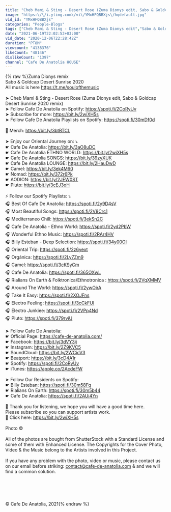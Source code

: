 ```yaml
---
title: "Cheb Mami & Sting - Desert Rose (Zuma Dionys edit, Sabo & Goldcap Desert Sunrise 2020 remix)"
image: "https:\/\/i.ytimg.com\/vi\/YMxHFQBBXjs\/hqdefault.jpg"
vid_id: "YMxHFQBBXjs"
categories: "People-Blogs"
tags: ["Cheb Mami & Sting - Desert Rose (Zuma Dionys edit","Sabo & Goldcap Desert Sunrise 2020 remix)","sting"]
date: "2021-06-19T22:02:52+03:00"
vid_date: "2020-12-06T22:28:42Z"
duration: "PT8M"
viewcount: "4138376"
likeCount: "48146"
dislikeCount: "1397"
channel: "Cafe De Anatolia HOUSE"
---
```

{% raw %}Zuma Dionys remix<br />Sabo &amp; Goldcap Desert Sunrise 2020<br />All music is here <a rel="nofollow" target="blank" href="https://t.me/soulofthemusic">https://t.me/soulofthemusic</a><br /><br />➤ Cheb Mami &amp; Sting - Desert Rose (Zuma Dionys edit, Sabo &amp; Goldcap Desert Sunrise 2020 remix)<br />➤ Follow Cafe De Anatolia on Spotify: <a rel="nofollow" target="blank" href="https://spoti.fi/2CoRyUv">https://spoti.fi/2CoRyUv</a><br />➤ Subscribe for more: <a rel="nofollow" target="blank" href="https://bit.ly/2wiXH5s">https://bit.ly/2wiXH5s</a><br />➤ Follow Cafe De Anatolia Playlists on Spotify: <a rel="nofollow" target="blank" href="https://spoti.fi/30mDf0d">https://spoti.fi/30mDf0d</a><br /><br />🌴 Merch: <a rel="nofollow" target="blank" href="https://bit.ly/3btBTCL">https://bit.ly/3btBTCL</a><br /><br />➤ Enjoy our Oriental Journey on: ⤵<br />☛ Cafe De Anatolia: <a rel="nofollow" target="blank" href="https://bit.ly/3aO8uDC">https://bit.ly/3aO8uDC</a><br />☛ Cafe De Anatolia ETHNO WORLD: <a rel="nofollow" target="blank" href="https://bit.ly/2wiXH5s">https://bit.ly/2wiXH5s</a><br />☛ Cafe De Anatolia SONGS: <a rel="nofollow" target="blank" href="https://bit.ly/39zyXUK">https://bit.ly/39zyXUK</a><br />☛ Cafe De Anatolia LOUNGE: <a rel="nofollow" target="blank" href="https://bit.ly/2HauDwD">https://bit.ly/2HauDwD</a><br />☛ Camel: <a rel="nofollow" target="blank" href="https://bit.ly/3ek4M60">https://bit.ly/3ek4M60</a><br />☛ Nomad: <a rel="nofollow" target="blank" href="https://bit.ly/372r6Pk">https://bit.ly/372r6Pk</a><br />☛ AODION: <a rel="nofollow" target="blank" href="https://bit.ly/2JEW0ST">https://bit.ly/2JEW0ST</a> <br />☛ Pluto: <a rel="nofollow" target="blank" href="https://bit.ly/3cEJ3oH">https://bit.ly/3cEJ3oH</a><br /><br />⚡ Follow our Spotify Playlists: ⤵<br />🎧 Best Of Cafe De Anatolia: <a rel="nofollow" target="blank" href="https://spoti.fi/2y9D4sV">https://spoti.fi/2y9D4sV</a><br />🎧 Most Beautiful Songs: <a rel="nofollow" target="blank" href="https://spoti.fi/2V8Crc1">https://spoti.fi/2V8Crc1</a><br />🎧 Mediterraneo Chill: <a rel="nofollow" target="blank" href="https://spoti.fi/3ekSn2C">https://spoti.fi/3ekSn2C</a><br />🎧 Cafe De Anatolia - Ethno World: <a rel="nofollow" target="blank" href="https://spoti.fi/2yd2PbW">https://spoti.fi/2yd2PbW</a><br />🎧 Wonderful Ethno Music: <a rel="nofollow" target="blank" href="https://spoti.fi/2RAr4HV">https://spoti.fi/2RAr4HV</a> <br />🎧 Billy Esteban - Deep Selection: <a rel="nofollow" target="blank" href="https://spoti.fi/34y00OI">https://spoti.fi/34y00OI</a> <br />🎧 Oriental Trip: <a rel="nofollow" target="blank" href="https://spoti.fi/2z6yext">https://spoti.fi/2z6yext</a><br />🎧 Orgánica: <a rel="nofollow" target="blank" href="https://spoti.fi/2Ly7Zm9">https://spoti.fi/2Ly7Zm9</a><br />🎧 Camel: <a rel="nofollow" target="blank" href="https://spoti.fi/3cKSyCm">https://spoti.fi/3cKSyCm</a><br />🎧 Cafe De Anatolia: <a rel="nofollow" target="blank" href="https://spoti.fi/365OXwL">https://spoti.fi/365OXwL</a><br />🎧 Rialians On Earth &amp; Folktronica/Ethnotronica : <a rel="nofollow" target="blank" href="https://spoti.fi/2VqXMMV">https://spoti.fi/2VqXMMV</a><br />🎧 Around The World: <a rel="nofollow" target="blank" href="https://spoti.fi/2ywOirA">https://spoti.fi/2ywOirA</a><br />🎧 Take It Easy: <a rel="nofollow" target="blank" href="https://spoti.fi/2XOJFns">https://spoti.fi/2XOJFns</a><br />🎧 Electro Feeling: <a rel="nofollow" target="blank" href="https://spoti.fi/3cCkFUI">https://spoti.fi/3cCkFUI</a><br />🎧 Electro Junkiee: <a rel="nofollow" target="blank" href="https://spoti.fi/2VPp4Nd">https://spoti.fi/2VPp4Nd</a><br />🎧 Pluto: <a rel="nofollow" target="blank" href="https://spoti.fi/379rviU">https://spoti.fi/379rviU</a><br /><br />➤ Follow Cafe De Anatolia:<br />☛ Official Page: <a rel="nofollow" target="blank" href="https://cafe-de-anatolia.com/">https://cafe-de-anatolia.com/</a><br />☛ Facebook: <a rel="nofollow" target="blank" href="https://bit.ly/3dVY3ij">https://bit.ly/3dVY3ij</a><br />☛ Instagram: <a rel="nofollow" target="blank" href="https://bit.ly/2Z9KVC5">https://bit.ly/2Z9KVC5</a><br />☛ SoundCloud: <a rel="nofollow" target="blank" href="https://bit.ly/2WCicV3">https://bit.ly/2WCicV3</a><br />☛ Beatport: <a rel="nofollow" target="blank" href="https://bit.ly/3cD4A1r">https://bit.ly/3cD4A1r</a><br />☛ Spotify: <a rel="nofollow" target="blank" href="https://spoti.fi/2CoRyUv">https://spoti.fi/2CoRyUv</a><br />☛ iTunes: <a rel="nofollow" target="blank" href="https://apple.co/2AcdeFW">https://apple.co/2AcdeFW</a><br /><br />➤ Follow Our Residents on Spotify:<br />☛ Billy Esteban: <a rel="nofollow" target="blank" href="https://spoti.fi/30m58Fq">https://spoti.fi/30m58Fq</a><br />☛ Rialians On Earth: <a rel="nofollow" target="blank" href="https://spoti.fi/30m5b44">https://spoti.fi/30m5b44</a><br />☛ Cafe De Anatolia: <a rel="nofollow" target="blank" href="https://spoti.fi/2AUi4Yn">https://spoti.fi/2AUi4Yn</a><br /><br />💃 Thank you for listening, we hope you will have a good time here. <br />Please subscribe so you can support artists work. <br />🌌 Click here: <a rel="nofollow" target="blank" href="https://bit.ly/2wiXH5s">https://bit.ly/2wiXH5s</a><br /><br />Photo © <br /><br />  All of the photos are bought from ShutterStock with a Standard License and some of them with Enhanced License. The Copyrights for the Cover Photo, Video &amp; the Music belong to the Artists involved in this Project. <br />  <br />  If you have any problem with the photo, video or music, please contact us on our email before striking: contact@cafe-de-anatolia.com &amp; and we will find a common solution. <br /><br /><br /><br /><br /><br />© Cafe De Anatolia, 2021{% endraw %}
